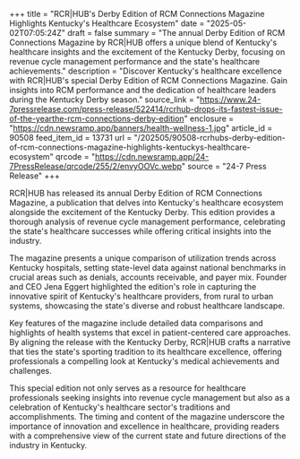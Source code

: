 +++
title = "RCR|HUB's Derby Edition of RCM Connections Magazine Highlights Kentucky's Healthcare Ecosystem"
date = "2025-05-02T07:05:24Z"
draft = false
summary = "The annual Derby Edition of RCM Connections Magazine by RCR|HUB offers a unique blend of Kentucky's healthcare insights and the excitement of the Kentucky Derby, focusing on revenue cycle management performance and the state's healthcare achievements."
description = "Discover Kentucky's healthcare excellence with RCR|HUB's special Derby Edition of RCM Connections Magazine. Gain insights into RCM performance and the dedication of healthcare leaders during the Kentucky Derby season."
source_link = "https://www.24-7pressrelease.com/press-release/522414/rcrhub-drops-its-fastest-issue-of-the-yearthe-rcm-connections-derby-edition"
enclosure = "https://cdn.newsramp.app/banners/health-wellness-1.jpg"
article_id = 90508
feed_item_id = 13731
url = "/202505/90508-rcrhubs-derby-edition-of-rcm-connections-magazine-highlights-kentuckys-healthcare-ecosystem"
qrcode = "https://cdn.newsramp.app/24-7PressRelease/qrcode/255/2/envyOOVc.webp"
source = "24-7 Press Release"
+++

<p>RCR|HUB has released its annual Derby Edition of RCM Connections Magazine, a publication that delves into Kentucky's healthcare ecosystem alongside the excitement of the Kentucky Derby. This edition provides a thorough analysis of revenue cycle management performance, celebrating the state's healthcare successes while offering critical insights into the industry.</p><p>The magazine presents a unique comparison of utilization trends across Kentucky hospitals, setting state-level data against national benchmarks in crucial areas such as denials, accounts receivable, and payer mix. Founder and CEO Jena Eggert highlighted the edition's role in capturing the innovative spirit of Kentucky's healthcare providers, from rural to urban systems, showcasing the state's diverse and robust healthcare landscape.</p><p>Key features of the magazine include detailed data comparisons and highlights of health systems that excel in patient-centered care approaches. By aligning the release with the Kentucky Derby, RCR|HUB crafts a narrative that ties the state's sporting tradition to its healthcare excellence, offering professionals a compelling look at Kentucky's medical achievements and challenges.</p><p>This special edition not only serves as a resource for healthcare professionals seeking insights into revenue cycle management but also as a celebration of Kentucky's healthcare sector's traditions and accomplishments. The timing and content of the magazine underscore the importance of innovation and excellence in healthcare, providing readers with a comprehensive view of the current state and future directions of the industry in Kentucky.</p>